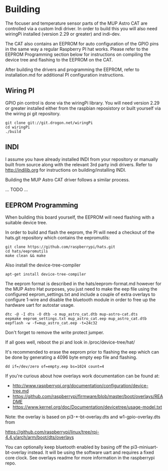 # Building

The focuser and temperature sensor parts of the MUP Astro CAT are controlled 
via a custom Indi driver. In order to build this you will also need wiringPi 
installed (version 2.29 or greater) and indi-dev.

The CAT also contains an EEPROM for auto configuration of the GPIO pins
in the same way a regular Raspberry PI hat works. Please refer to the EEPROM
Programming section below for instructions on compiling the device tree and
flashing to the EEPROM on the CAT.

After building the drivers and programming the EEPROM, refer to installation.md
for additional PI configuration instructions.


## Wiring PI

GPIO pin control is done via the wiringPi library. You will need version 2.29
or greater installed either from the raspbian reposistory or built yourself via
the wiring pi git repository.

    git clone git://git.drogon.net/wiringPi
    cd wiringPi
    ./build


## INDI

I assume you have already installed INDI from your repository or manually
built from source along with the relevant 3rd party indi drivers. Refer to 
http://indilib.org for instructions on building/installing INDI.

Building the MUP Astro CAT driver follows a similar process.

... TODO ...


## EEPROM Programming

When building this board yourself, the EEPROM will need flashing with a suitable
device tree. 

In order to build and flash the eeprom, the PI will need a checkout of the
hats.git repository which contains the eepromutils:

    git clone https://github.com/raspberrypi/hats.git
    cd hats/eepromutils
    make clean && make

Also install the device-tree-compiler

    apt-get install device-tree-compiler

The eeprom format is described in the hats/eeprom-format.md however for
the MUP Astro Hat purposes, you just need to make the eep file using the
configured eeprom_settings.txt and include a couple of extra overlays
to configure 1-wire and disable the bluetooth module in order to free
up the hardware uart for autostar usage.
    
    dtc -@ -I dts -O dtb -o mup_astro_cat.dtb mup-astro-cat.dts
    eepmake eeprom_settings.txt mup_astro_cat.eep mup_astro_cat.dtb
    eepflash -w -f=mup_astro_cat.eep -t=24c32

Don't forget to remove the write protect jumper. 

If all goes well, reboot the pi and look in /proc/device-tree/hat/

It's recommended to erase the eeprom prior to flashing the eep which can
be done by generating a 4096 byte empty eep file and flashing.

    dd if=/dev/zero of=empty.eep bs=1024 count=4

If you're curious about how overlays work documentation can be found at:

  * http://www.raspberrypi.org/documentation/configuration/device-tree.md
  * https://github.com/raspberrypi/firmware/blob/master/boot/overlays/README
  * https://www.kernel.org/doc/Documentation/devicetree/usage-model.txt
 
Note: the overlay is based on pi3-\*-bt-overlay.dts and w1-gpio-overlay.dts from 

   https://github.com/raspberrypi/linux/tree/rpi-4.4.y/arch/arm/boot/dts/overlays

You can optionally keep bluetooth enabled by basing off the pi3-miniuart-bt-overlay instead.
It will be using the software uart and requires a fixed core clock. See overlays
readme for more information in the raspberrypi repo.



